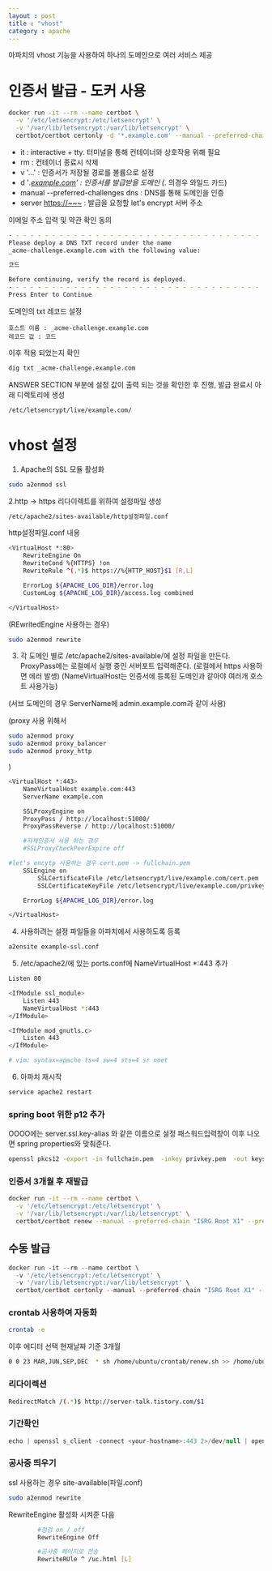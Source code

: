 ```yaml
---
layout : post
title : "vhost"
category : apache
---
```


아파치의 vhost 기능을 사용하여 하나의 도메인으로 여러 서비스 제공

# 인증서 발급 - 도커 사용

```bash
docker run -it --rm --name certbot \
  -v '/etc/letsencrypt:/etc/letsencrypt' \
  -v '/var/lib/letsencrypt:/var/lib/letsencrypt' \
  certbot/certbot certonly -d '*.example.com' --manual --preferred-chain "ISRG Root X1" --preferred-challenges dns --server https://acme-v02.api.letsencrypt.org/directory

```

- it : interactive + tty. 터미널을 통해 컨테이너와 상호작용 위해 필요
- rm : 컨테이너 종료시 삭제
- v '...' : 인증서가 저장될 경로를 볼륨으로 설정
- d '*.[example.com](http://example.com/)' : 인증서를 발급받을 도메인 (*. 의경우 와일드 카드)
- manual --preferred-challenges dns : DNS를 통해 도메인을 인증
- server [https://~~~](https://%7E%7E%7E/) : 발급을 요청할 let's encrypt 서버 주소

이메일 주소 입력 및 약관 확인 동의

```bash
- - - - - - - - - - - - - - - - - - - - - - - - - - - - - - - - - - - - - - - -
Please deploy a DNS TXT record under the name
_acme-challenge.example.com with the following value:

코드

Before continuing, verify the record is deployed.
- - - - - - - - - - - - - - - - - - - - - - - - - - - - - - - - - - - - - - - -
Press Enter to Continue

```

도메인의 txt 레코드 설정

```
호스트 이름 : _acme-challenge.example.com 
레코드 값 : 코드

```

이후 적용 되었는지 확인

```bash
dig txt _acme-challenge.example.com

```

ANSWER SECTION 부분에 설정 값이 출력 되는 것을 확인한 후 진행, 발급 완료시 아래 디렉토리에 생성

```bash
/etc/letsencrypt/live/example.com/

```

# vhost 설정

1. Apache의 SSL 모듈 활성화

```bash
sudo a2enmod ssl
```

2.http -> https 리다이렉트를 위하여 설정파일 생성

```bash
/etc/apache2/sites-available/http설정파일.conf

```

http설정파일.conf 내용

```bash
<VirtualHost *:80>
	RewriteEngine On
	RewriteCond %{HTTPS} !on
	RewriteRule ^(.*)$ https://%{HTTP_HOST}$1 [R,L]

	ErrorLog ${APACHE_LOG_DIR}/error.log
	CustomLog ${APACHE_LOG_DIR}/access.log combined

</VirtualHost>

```

(REwritedEngine 사용하는 경우)

```bash
sudo a2enmod rewrite
```

3. 각 도메인 별로 /etc/apache2/sites-available/에 설정 파일을 만든다.
ProxyPass에는 로컬에서 실행 중인 서버포트 입력해준다.
(로컬에서 https 사용하면 에러 발생)
(NameVirtualHost는 인증서에 등록된 도메인과 같아야 여러개 호스트 사용가능)

(서브 도메인의 경우 ServerName에 admin.example.com과 같이 사용)

(proxy 사용 위해서

```bash
sudo a2enmod proxy
sudo a2enmod proxy_balancer
sudo a2enmod proxy_http
```

)

```bash
<VirtualHost *:443>
	NameVirtualHost example.com:443
	ServerName example.com

	SSLProxyEngine on
	ProxyPass / http://localhost:51000/
	ProxyPassReverse / http://localhost:51000/

	#자체인증서 사용 하는 경우
	#SSLProxyCheckPeerExpire off

#let's encytp 사용하는 경우 cert.pem -> fullchain.pem
	SSLEngine on
    	SSLCertificateFile /etc/letsencrypt/live/example.com/cert.pem
    	SSLCertificateKeyFile /etc/letsencrypt/live/example.com/privkey.pem

	ErrorLog ${APACHE_LOG_DIR}/error.log

</VirtualHost>

```

4. 사용하려는 설정 파일들을 아파치에서 사용하도록 등록

```bash
a2ensite example-ssl.conf

```

5. /etc/apache2/에 있는 ports.conf에 NameVirtualHost *:443 추가

```bash
Listen 80

<IfModule ssl_module>
	Listen 443
    NameVirtualHost *:443       
</IfModule>

<IfModule mod_gnutls.c>
	Listen 443
</IfModule>

# vim: syntax=apache ts=4 sw=4 sts=4 sr noet

```

6. 아파치 재시작

```bash
service apache2 restart

```

### spring boot 위한 p12 추가

OOOO에는 server.ssl.key-alias 와 같은 이름으로 설정
패스워드입력창이 이후 나오면 spring properties와 맞춰준다.

```bash
openssl pkcs12 -export -in fullchain.pem  -inkey privkey.pem  -out keystore.p12 -name OOOO  -CAfile chain.pem  -caname root

```

### 인증서 3개월 후 재발급

```bash
docker run -it --rm --name certbot \
  -v '/etc/letsencrypt:/etc/letsencrypt' \
  -v '/var/lib/letsencrypt:/var/lib/letsencrypt' \
  certbot/certbot renew --manual --preferred-chain "ISRG Root X1" --preferred-challenges dns --server https://acme-v02.api.letsencrypt.org/directory

```

## 수동 발급

```jsx
docker run -it --rm --name certbot \
  -v '/etc/letsencrypt:/etc/letsencrypt' \
  -v '/var/lib/letsencrypt:/var/lib/letsencrypt' \
  certbot/certbot certonly --manual --preferred-chain "ISRG Root X1" --preferred-chain "ISRG Root X1" --preferred-challenges dns --server https://acme-v02.api.letsencrypt.org/directory
```

### crontab 사용하여 자동화

```bash
crontab -e

```

이후 에디터 선택 현재날짜 기준 3개월

```bash
0 0 23 MAR,JUN,SEP,DEC  * sh /home/ubuntu/crontab/renew.sh >> /home/ubuntu/crontab/res.log
```

### 리다이렉션

```bash
RedirectMatch /(.*)$ http://server-talk.tistory.com/$1
```

### 기간확인

```java
echo | openssl s_client -connect <your-hostname>:443 2>/dev/null | openssl x509 -noout -dates
```

### 공사중 띄우기

ssl 사용하는 경우 site-available(파일.conf)

```bash
sudo a2enmod rewrite
```
RewriteEngine 활성화 시켜준 다음

```bash
        #점검 on / off
        RewriteEngine Off

        #공사중 페이지로 전송
        RewriteRUle ^ /uc.html [L]

```
